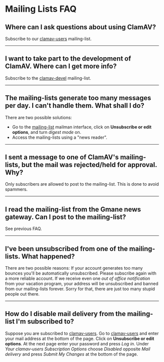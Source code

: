 # Mailing Lists FAQ

## Where can I ask questions about using ClamAV?

Subscribe to our [clamav-users] mailing-list.

---

## I want to take part to the development of ClamAV. Where can I get more info?

Subscribe to the [clamav-devel] mailing-list.

---

## The mailing-lists generate too many messages per day. I can't handle them. What shall I do?

There are two possible solutions:

- Go to the [mailing-list] mailman interface, click on __Unsubscribe or edit options__, and turn _digest mode_ on.
- Access the mailing-lists using a "news reader".

---

## I sent a message to one of ClamAV's mailing-lists, but the mail was rejected/held for approval. Why?

Only subscribers are allowed to post to the mailing-list. This is done to avoid spammers.  

---

## I read the mailing-list from the Gmane news gateway. Can I post to the mailing-list?

See previous FAQ.

---

## I've been unsubscribed from one of the mailing-lists. What happened?

There are two possible reasons: If your account generates too many bounces you'll be automatically unsubscribed.  Please subscribe again with a more reliable account. If we receive even one _out of office notification_ from your vacation program,  your address will be unsubscribed and banned from our mailing-lists forever.  Sorry for that, there are just too many stupid people out there.

---

## How do I disable mail delivery from the mailing-list I'm subscribed to?

Suppose you are subscribed to [clamav-users]. Go to [clamav-users] and enter your mail address at the bottom of the page. Click on __Unsubscribe or edit options__. At the next page enter your password and press _Log in_. Under _Your clamav-users Subscription Options_ choose _Disabled_ opposite _Mail delivery_ and press _Submit My Changes_ at the bottom of the page.

[clamav-users]: https://lists.clamav.net/mailman/listinfo/clamav-users
[clamav-devel]: https://lists.clamav.net/mailman/listinfo/clamav-devel
[mailing-list]: https://lists.clamav.net/mailman/listinfo/
